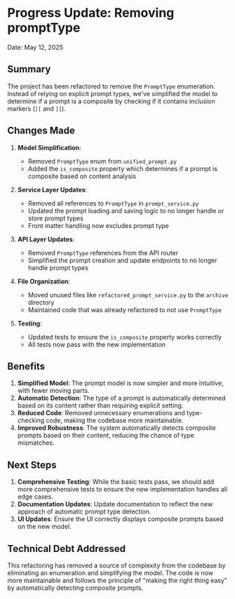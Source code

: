 # Progress Update: Removing promptType 

Date: May 12, 2025

## Summary

The project has been refactored to remove the `PromptType` enumeration. Instead of relying on explicit prompt types, we've simplified the model to determine if a prompt is a composite by checking if it contains inclusion markers (`[[` and `]]`).

## Changes Made

1. **Model Simplification**:
   - Removed `PromptType` enum from `unified_prompt.py`
   - Added the `is_composite` property which determines if a prompt is composite based on content analysis

2. **Service Layer Updates**:
   - Removed all references to `PromptType` in `prompt_service.py`
   - Updated the prompt loading and saving logic to no longer handle or store prompt types
   - Front matter handling now excludes prompt type

3. **API Layer Updates**:
   - Removed `PromptType` references from the API router
   - Simplified the prompt creation and update endpoints to no longer handle prompt types

4. **File Organization**:
   - Moved unused files like `refactored_prompt_service.py` to the `archive` directory
   - Maintained code that was already refactored to not use `PromptType`

5. **Testing**:
   - Updated tests to ensure the `is_composite` property works correctly
   - All tests now pass with the new implementation

## Benefits

1. **Simplified Model**: The prompt model is now simpler and more intuitive, with fewer moving parts.
2. **Automatic Detection**: The type of a prompt is automatically determined based on its content rather than requiring explicit setting.
3. **Reduced Code**: Removed unnecessary enumerations and type-checking code, making the codebase more maintainable.
4. **Improved Robustness**: The system automatically detects composite prompts based on their content, reducing the chance of type mismatches.

## Next Steps

1. **Comprehensive Testing**: While the basic tests pass, we should add more comprehensive tests to ensure the new implementation handles all edge cases.
2. **Documentation Updates**: Update documentation to reflect the new approach of automatic prompt type detection.
3. **UI Updates**: Ensure the UI correctly displays composite prompts based on the new model.

## Technical Debt Addressed

This refactoring has removed a source of complexity from the codebase by eliminating an enumeration and simplifying the model. The code is now more maintainable and follows the principle of "making the right thing easy" by automatically detecting composite prompts.
